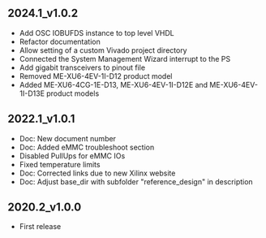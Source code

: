 ## 2024.1_v1.0.2
* Add OSC IOBUFDS instance to top level VHDL
* Refactor documentation
* Allow setting of a custom Vivado project directory
* Connected the System Management Wizard interrupt to the PS
* Add gigabit transceivers to pinout file
* Removed ME-XU6-4EV-1I-D12 product model
* Added ME-XU6-4CG-1E-D13, ME-XU6-4EV-1I-D12E and ME-XU6-4EV-1I-D13E product models

## 2022.1_v1.0.1
* Doc: New document number
* Doc: Added eMMC troubleshoot section
* Disabled PullUps for eMMC IOs
* Fixed temperature limits
* Doc: Corrected links due to new Xilinx website
* Doc: Adjust base_dir with subfolder "reference_design" in description

## 2020.2_v1.0.0
* First release
